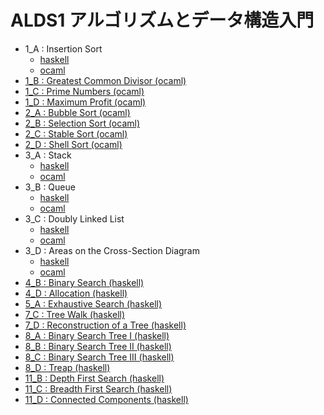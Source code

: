 # ALDS1 アルゴリズムとデータ構造入門

* 1_A : Insertion Sort
    * [haskell](haskell/alds1_1_a.hs)
    * [ocaml](ocaml/alds1_1_a.ml)
* [1_B : Greatest Common Divisor (ocaml)](ocaml/alds1_3_b.ml)
* [1_C : Prime Numbers (ocaml)](ocaml/alds1_3_b.ml)
* [1_D : Maximum Profit (ocaml)](ocaml/alds1_3_b.ml)
* [2_A : Bubble Sort (ocaml)](ocaml/alds1_2_a.ml)
* [2_B : Selection Sort (ocaml)](ocaml/alds1_2_b.ml)
* [2_C : Stable Sort (ocaml)](ocaml/alds1_2_c.ml)
* [2_D : Shell Sort (ocaml)](ocaml/alds1_2_d.ml)
* 3_A : Stack
    * [haskell](haskell/alds1_3_a.hs)
    * [ocaml](ocaml/alds1_3_a.ml)
* 3_B : Queue
    * [haskell](haskell/alds1_3_b.hs)
    * [ocaml](ocaml/alds1_3_b.ml)
* 3_C : Doubly Linked List
    * [haskell](haskell/alds1_3_c.hs)
    * [ocaml](ocaml/alds1_3_c.ml)
* 3_D : Areas on the Cross-Section Diagram
    * [haskell](haskell/alds1_3_d.hs)
    * [ocaml](ocaml/alds1_3_d.ml)
* [4_B : Binary Search (haskell)](haskell/alds1_4_b.hs)
* [4_D : Allocation (haskell)](haskell/alds1_4_d.hs)
* [5_A : Exhaustive Search (haskell)](haskell/alds1_5_a.hs)
* [7_C : Tree Walk (haskell)](haskell/alds1_7_c.hs)
* [7_D : Reconstruction of a Tree (haskell)](haskell/alds1_7_d.hs)
* [8_A : Binary Search Tree I (haskell)](haskell/alds1_8_a.hs)
* [8_B : Binary Search Tree II (haskell)](haskell/alds1_8_b.hs)
* [8_C : Binary Search Tree III (haskell)](haskell/alds1_8_c.hs)
* [8_D : Treap (haskell)](haskell/alds1_8_d.hs)
* [11_B : Depth First Search (haskell)](haskell/alds1_11_b.hs)
* [11_C : Breadth First Search (haskell)](haskell/alds1_11_c.hs)
* [11_D : Connected Components (haskell)](haskell/alds1_11_d.hs)

